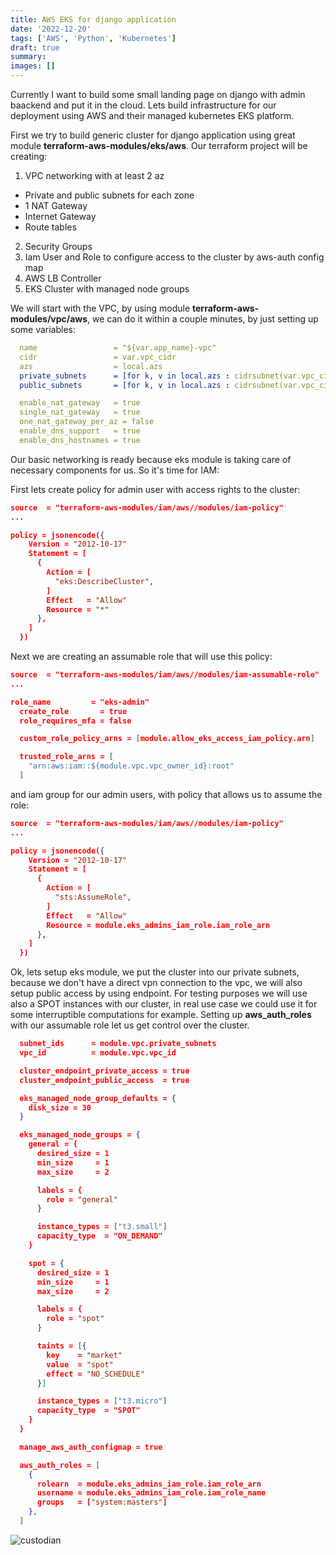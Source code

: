 ```yaml
---
title: AWS EKS for django application
date: '2022-12-20'
tags: ['AWS', 'Python', 'Kubernetes']
draft: true
summary:
images: []
---
```


Currently I want to build some small landing page on django with admin baackend and put it in the cloud.
Lets build infrastructure for our deployment using AWS and their managed kubernetes EKS platform.

First we try to build generic cluster for django application using great module **terraform-aws-modules/eks/aws**. Our terraform project will be creating:

1. VPC networking with at least 2 az

- Private and public subnets for each zone
- 1 NAT Gateway
- Internet Gateway
- Route tables

2. Security Groups
3. Iam User and Role to configure access to the cluster by aws-auth config map
4. AWS LB Controller
5. EKS Cluster with managed node groups

We will start with the VPC, by using module **terraform-aws-modules/vpc/aws**, we can do it within a couple minutes, by just setting up some variables:

```yaml
  name                 = "${var.app_name}-vpc"
  cidr                 = var.vpc_cidr
  azs                  = local.azs
  private_subnets      = [for k, v in local.azs : cidrsubnet(var.vpc_cidr, 8, k + 10)]
  public_subnets       = [for k, v in local.azs : cidrsubnet(var.vpc_cidr, 8, k)]

  enable_nat_gateway   = true
  single_nat_gateway   = true
  one_nat_gateway_per_az = false
  enable_dns_support   = true
  enable_dns_hostnames = true
```

Our basic networking is ready because eks module is taking care of necessary components for us. So it's time for IAM:

First lets create policy for admin user with access rights to the cluster:

```json
source  = "terraform-aws-modules/iam/aws//modules/iam-policy"
...

policy = jsonencode({
    Version = "2012-10-17"
    Statement = [
      {
        Action = [
          "eks:DescribeCluster",
        ]
        Effect   = "Allow"
        Resource = "*"
      },
    ]
  })
```

Next we are creating an assumable role that will use this policy:

```json
source  = "terraform-aws-modules/iam/aws//modules/iam-assumable-role"
...

role_name         = "eks-admin"
  create_role       = true
  role_requires_mfa = false

  custom_role_policy_arns = [module.allow_eks_access_iam_policy.arn]

  trusted_role_arns = [
    "arn:aws:iam::${module.vpc.vpc_owner_id}:root"
  ]
```

and iam group for our admin users, with policy that allows us to assume the role:

```json
source  = "terraform-aws-modules/iam/aws//modules/iam-policy"
...

policy = jsonencode({
    Version = "2012-10-17"
    Statement = [
      {
        Action = [
          "sts:AssumeRole",
        ]
        Effect   = "Allow"
        Resource = module.eks_admins_iam_role.iam_role_arn
      },
    ]
  })
```

Ok, lets setup eks module, we put the cluster into our private subnets, because we don't have a direct vpn connection to the vpc, we will also setup public access by using endpoint. For testing purposes we will use also a SPOT instances with our cluster, in real use case we could use it for some interruptible computations for example.
Setting up **aws_auth_roles** with our assumable role let us get control over the cluster.

```json
  subnet_ids      = module.vpc.private_subnets
  vpc_id          = module.vpc.vpc_id

  cluster_endpoint_private_access = true
  cluster_endpoint_public_access  = true

  eks_managed_node_group_defaults = {
    disk_size = 30
  }

  eks_managed_node_groups = {
    general = {
      desired_size = 1
      min_size     = 1
      max_size     = 2

      labels = {
        role = "general"
      }

      instance_types = ["t3.small"]
      capacity_type  = "ON_DEMAND"
    }

    spot = {
      desired_size = 1
      min_size     = 1
      max_size     = 2

      labels = {
        role = "spot"
      }

      taints = [{
        key    = "market"
        value  = "spot"
        effect = "NO_SCHEDULE"
      }]

      instance_types = ["t3.micro"]
      capacity_type  = "SPOT"
    }
  }

  manage_aws_auth_configmap = true

  aws_auth_roles = [
    {
      rolearn  = module.eks_admins_iam_role.iam_role_arn
      username = module.eks_admins_iam_role.iam_role_name
      groups   = ["system:masters"]
    },
  ]
```

<Image alt="custodian" src="/static/images/custodian.png" width={500} height={350} />
